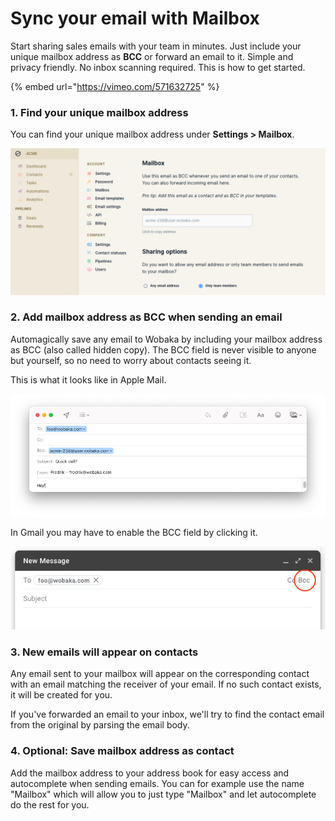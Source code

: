 # Sync your email with Mailbox

Start sharing sales emails with your team in minutes. Just include your unique mailbox address as **BCC** or forward an email to it. Simple and privacy friendly. No inbox scanning required. This is how to get started.

{% embed url="https://vimeo.com/571632725" %}



### 1. Find your unique mailbox address

You can find your unique mailbox address under **Settings &gt; Mailbox**.

![Find your mailbox address in settings](../.gitbook/assets/screenshot-2021-07-06-at-11.25.43.png)

### 2. Add mailbox address as BCC when sending an email

Automagically save any email to Wobaka by including your mailbox address as BCC \(also called hidden copy\). The BCC field is never visible to anyone but yourself, so no need to worry about contacts seeing it.

This is what it looks like in Apple Mail.

![Include mailbox address as BCC to automagically save emails to Wobaka](../.gitbook/assets/screenshot-2021-07-06-at-11.31.18.png)

In Gmail you may have to enable the BCC field by clicking it.

![Show the BCC field in Gmail](../.gitbook/assets/screenshot-2021-07-06-at-11.17.23.png)

### 3. New emails will appear on contacts

Any email sent to your mailbox will appear on the corresponding contact with an email matching the receiver of your email. If no such contact exists, it will be created for you.

If you've forwarded an email to your inbox, we'll try to find the contact email from the original by parsing the email body.

### 4. Optional: Save mailbox address as contact

Add the mailbox address to your address book for easy access and autocomplete when sending emails. You can for example use the name "Mailbox" which will allow you to just type "Mailbox" and let autocomplete do the rest for you.

